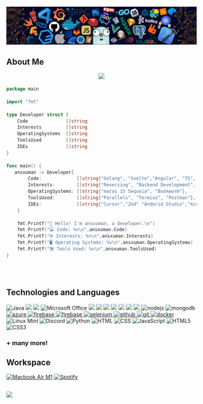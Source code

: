 ![Github Banner](banner.png)
<div align="left">

<h2 align="left">
About Me </h2>

<p align="center">
<img src="https://readme-typing-svg.herokuapp.com?font=Fira+Code&color=0d8ece&size=30&center=true&vCenter=true&width=800&height=80&lines=Hey+there!+I'm+Anshuman;Full+Stack+Developer+%26+Open+Source+Enthusiast;Passionate+about+Building+Projects;I+Love+Solving+Problems;Writing+Articles+in+my+free+time">

</p>


```go
package main

import "fmt"

type Developer struct {
    Code              []string
    Interests         []string
    OperatingSystems  []string
    ToolsUsed         []string
    IDEs              []string
}

func main() {
   ansxuman := Developer{
        Code:             []string{"Golang", "Svelte","Angular", "TS", "JS","Java", "Swift","Rust"},
        Interests:        []string{"Reversing", "Backend Development", "Frontend Development","Cybersecurity"},
        OperatingSystems: []string{"macos 15 Sequoia", "Bookworm"},
        ToolsUsed:        []string{"Parallels", "Termius", "Postman"},
        IDEs:             []string{"Cursor","Zed" "Andorid Studio","Xcode", "neovim"},
    }

    fmt.Printf("👋 Hello! I'm ansxuman, a developer.\n")
    fmt.Printf("💻 Code: %v\n",ansxuman.Code)
    fmt.Printf("🌐 Interests: %v\n",ansxuman.Interests)
    fmt.Printf("🖥️ Operating Systems: %v\n",ansxuman.OperatingSystems)
    fmt.Printf("🛠️ Tools Used: %v\n",ansxuman.ToolsUsed)
}
```

<br />
<br />
<h2 align="left">
Technologies and Languages </h2>


![Java](https://img.shields.io/badge/Java-ED8B00?style=for-the-badge&logo=java&logoColor=white)
 <img src="https://img.shields.io/badge/Shell_Script-121011?style=for-the-badge&logo=gnu-bash&logoColor=white">
 <img src="https://img.shields.io/badge/Markdown-000000?style=for-the-badge&logo=markdown&logoColor=white">
![Microsoft Office](https://img.shields.io/badge/Microsoft_Office-D83B01?style=for-the-badge&logo=microsoft-office&logoColor=white)
<img src="https://img.shields.io/badge/Android_Studio-3DDC84?style=for-the-badge&logo=android-studio&logoColor=white">
<img src="https://img.shields.io/badge/sublime_text-%23575757.svg?&style=for-the-badge&logo=sublime-text&logoColor=important">
<img src="https://img.shields.io/badge/Visual_Studio_Code-0078D4?style=for-the-badge&logo=visual%20studio%20code&logoColor=white">
<img src="https://img.shields.io/badge/Linux-FCC624?style=for-the-badge&logo=linux&logoColor=black">
<img src="https://img.shields.io/badge/Ubuntu-E95420?style=for-the-badge&logo=ubuntu&logoColor=white">
<img src="https://img.shields.io/badge/Windows-0078D6?style=for-the-badge&logo=windows&logoColor=white">
<img src="https://img.shields.io/badge/Android-3DDC84?style=for-the-badge&logo=android&logoColor=white">
<img src="https://img.shields.io/badge/node.js-339933.svg?style=for-the-badge&logo=nodedotjs&logoColor=white" alt="nodejs"/>
<img src="https://img.shields.io/badge/mongodb-47A248.svg?style=for-the-badge&logo=mongodb&logoColor=white" alt="mongodb"/>
  <a href="https://azure.microsoft.com/en-in/" target="_blank">
    <img  src="https://img.shields.io/badge/Azure-0078D4?style=for-the-badge&logo=microsoftazure&logoColor=white" alt="azure"/> 
  </a>
  <a href="https://firebase.google.com/" target="_blank">
    <img src="https://img.shields.io/badge/firebase-FFCA28.svg?style=for-the-badge&logo=firebase&logoColor=black" alt="firebase"/>
  </a>
  <a href="https://netlify.com/" target="_blank">
    <img src="https://img.shields.io/badge/netlify-00C7B7.svg?style=for-the-badge&logo=netlify&logoColor=black" alt="firebase"/>
  </a>
 <a href="https://www.selenium.dev" target="_blank"> 
    <img src="https://img.shields.io/badge/selenium-43B02A.svg?style=for-the-badge&logo=selenium&logoColor=white"
      alt="selenium" /> 
  <a href="https://github.com/ELanza-48" target="_blank">
    <img src="https://img.shields.io/badge/github-181717.svg?style=for-the-badge&logo=github&logoColor=white" alt="github" />
  </a>
  <a href="https://gitlab.com/Elanza-48" target="_blank">
    <img src="https://img.shields.io/badge/gitlab-181717.svg?style=for-the-badge&logo=gitlab&logoColor=white"
      alt="git"/>
  </a>
    <a href="https://www.docker.com/" target="_blank">
    <img src="https://img.shields.io/badge/docker-2496ED.svg?style=for-the-badge&logo=docker&logoColor=white"
      alt="docker"/>
  </a>
![Linux Mint](https://img.shields.io/badge/Linux_Mint-87CF3E?style=flat-square&logo=linux-mint&logoColor=white)
![Discord](https://img.shields.io/badge/Discord-7289DA?style=for-the-badge&logo=discord&logoColor=white)
![Python](https://img.shields.io/badge/Python-14354C?style=flat-square&logo=python&logoColor=white)
![HTML](https://img.shields.io/badge/HTML-239120?style=for-the-badge&logo=html5&logoColor=white)
![CSS](https://img.shields.io/badge/CSS-239120?&style=flat-square&logo=css3&logoColor=white)
![JavaScript](https://img.shields.io/badge/-JavaScript-black?style=flat-square&logo=javascript)
![HTML5](https://img.shields.io/badge/HTML5-E34F26?style=flat-square&logo=html5&logoColor=white)
![CSS3](https://img.shields.io/badge/CSS3-1572B6?style=flat-square&logo=css3&logoColor=white)

  <h3> + many more! </h3>

<h2 align="left">
Workspace </h2>
  
  <p>
    <a href="#"><img alt="Macbook Air M1" src="https://img.shields.io/badge/Apple-MacBook_Air_2020-999999?style=for-the-badge&logo=apple&logoColor=white"></a>
    <a href="#"><img alt="Spotify" src="https://img.shields.io/badge/Spotify-1ED760?&style=for-the-badge&logo=spotify&logoColor=white"></a>
</p>
  <h2></h2>

![](https://komarev.com/ghpvc/?username=ansxuman&style=for-the-badge)

